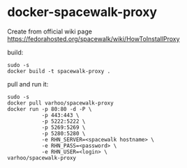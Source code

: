 # docker-spacewalk-proxy

Create from official wiki page https://fedorahosted.org/spacewalk/wiki/HowToInstallProxy

build:

```
sudo -s
docker build -t spacewalk-proxy .
```

pull and run it:

```
sudo -s
docker pull varhoo/spacewalk-proxy
docker run -p 80:80 -d -P \
           -p 443:443 \
           -p 5222:5222 \
           -p 5269:5269 \
           -p 5280:5280 \
           -e RHN_SERVER=<spacewalk hostname> \
           -e RHN_PASS=<password> \
           -e RHN_USER=<login> \
varhoo/spacewalk-proxy
```
